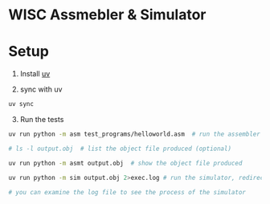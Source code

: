 # WISC Assmebler & Simulator

# Setup
1. Install [uv](https://github.com/astral-sh/uv?tab=readme-ov-file#installation)

2. sync with uv
```bash
uv sync
```
3. Run the tests
```bash
uv run python -m asm test_programs/helloworld.asm  # run the assembler

# ls -l output.obj  # list the object file produced (optional)

uv run python -m asmt output.obj  # show the object file produced

uv run python -m sim output.obj 2>exec.log # run the simulator, redirecting stderr to exec.log

# you can examine the log file to see the process of the simulator
```